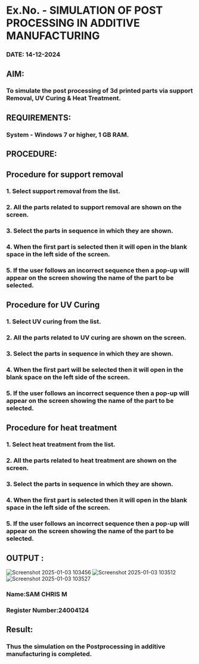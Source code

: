 # Ex.No.  - SIMULATION OF POST PROCESSING IN ADDITIVE MANUFACTURING

### DATE: 14-12-2024

## AIM: 
### To simulate the post processing of 3d printed parts via support Removal, UV Curing & Heat Treatment.

## REQUIREMENTS:
### System - Windows 7 or higher, 1 GB RAM.

## PROCEDURE:

## Procedure for support removal
### 1.	Select support removal from the list.
### 2.	All the parts related to support removal are shown on the screen.
### 3.	Select the parts in sequence in which they are shown.
### 4.	When the first part is selected then it will open in the blank space in the left side of the screen.
### 5.	If the user follows an incorrect sequence then a pop-up will appear on the screen showing the name of the part to be selected.

## Procedure for UV Curing
### 1.	Select UV curing from the list.
### 2.	All the parts related to UV curing are shown on the screen.
### 3.	Select the parts in sequence in which they are shown.
### 4.	When the first part will be selected then it will open in the blank space on the left side of the screen.
### 5.	If the user follows an incorrect sequence then a pop-up will appear on the screen showing the name of the part to be selected.

## Procedure for heat treatment
### 1.	Select heat treatment from the list.
### 2.	All the parts related to heat treatment are shown on the screen.
### 3.	Select the parts in sequence in which they are shown.
### 4.	When the first part is selected then it will open in the blank space in the left side of the screen.
### 5.	If the user follows an incorrect sequence then a pop-up will appear on the screen showing the name of the part to be selected.

## OUTPUT :
![Screenshot 2025-01-03 103456](https://github.com/user-attachments/assets/e87aa58b-4d6c-4245-a148-b6de7ef4e069)
![Screenshot 2025-01-03 103512](https://github.com/user-attachments/assets/467dbe53-c482-4419-a021-1c36673c2c38)
![Screenshot 2025-01-03 103527](https://github.com/user-attachments/assets/f619d273-2596-4233-97bf-cf9533f90463)




### Name:SAM CHRIS M
### Register Number:24004124

## Result: 
### Thus the simulation on the Postprocessing in additive manufacturing is completed.
